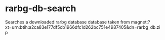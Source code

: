 # rarbg-db-search
Searches a downloaded rarbg database
database taken from magnet:?xt=urn:btih:a2ca83e177df5cb1966dfc1d262bc751e4987405&dn=rarbg_db.zip
